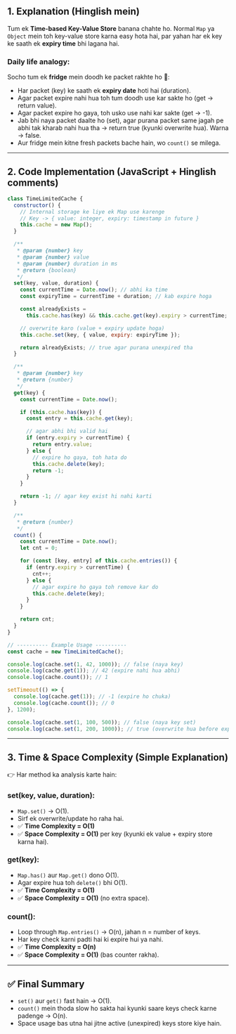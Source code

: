## **1. Explanation (Hinglish mein)**

Tum ek **Time-based Key-Value Store** banana chahte ho. Normal `Map` ya `Object` mein toh key-value store karna easy hota hai, par yahan har ek key ke saath ek **expiry time** bhi lagana hai.

### **Daily life analogy:**

Socho tum ek **fridge** mein doodh ke packet rakhte ho 🥛:

- Har packet (key) ke saath ek **expiry date** hoti hai (duration).
- Agar packet expire nahi hua toh tum doodh use kar sakte ho (get → return value).
- Agar packet expire ho gaya, toh usko use nahi kar sakte (get → -1).
- Jab bhi naya packet daalte ho (set), agar purana packet same jagah pe abhi tak kharab nahi hua tha → return true (kyunki overwrite hua). Warna → false.
- Aur fridge mein kitne fresh packets bache hain, wo `count()` se milega.

---

## **2. Code Implementation (JavaScript + Hinglish comments)**

```javascript
class TimeLimitedCache {
  constructor() {
    // Internal storage ke liye ek Map use karenge
    // Key -> { value: integer, expiry: timestamp in future }
    this.cache = new Map();
  }

  /**
   * @param {number} key
   * @param {number} value
   * @param {number} duration in ms
   * @return {boolean}
   */
  set(key, value, duration) {
    const currentTime = Date.now(); // abhi ka time
    const expiryTime = currentTime + duration; // kab expire hoga

    const alreadyExists =
      this.cache.has(key) && this.cache.get(key).expiry > currentTime;

    // overwrite karo (value + expiry update hoga)
    this.cache.set(key, { value, expiry: expiryTime });

    return alreadyExists; // true agar purana unexpired tha
  }

  /**
   * @param {number} key
   * @return {number}
   */
  get(key) {
    const currentTime = Date.now();

    if (this.cache.has(key)) {
      const entry = this.cache.get(key);

      // agar abhi bhi valid hai
      if (entry.expiry > currentTime) {
        return entry.value;
      } else {
        // expire ho gaya, toh hata do
        this.cache.delete(key);
        return -1;
      }
    }

    return -1; // agar key exist hi nahi karti
  }

  /**
   * @return {number}
   */
  count() {
    const currentTime = Date.now();
    let cnt = 0;

    for (const [key, entry] of this.cache.entries()) {
      if (entry.expiry > currentTime) {
        cnt++;
      } else {
        // agar expire ho gaya toh remove kar do
        this.cache.delete(key);
      }
    }

    return cnt;
  }
}

// ---------- Example Usage ----------
const cache = new TimeLimitedCache();

console.log(cache.set(1, 42, 1000)); // false (naya key)
console.log(cache.get(1)); // 42 (expire nahi hua abhi)
console.log(cache.count()); // 1

setTimeout(() => {
  console.log(cache.get(1)); // -1 (expire ho chuka)
  console.log(cache.count()); // 0
}, 1200);

console.log(cache.set(1, 100, 500)); // false (naya key set)
console.log(cache.set(1, 200, 1000)); // true (overwrite hua before expiry)
```

---

## **3. Time & Space Complexity (Simple Explanation)**

👉 Har method ka analysis karte hain:

### **set(key, value, duration):**

- `Map.set()` → O(1).
- Sirf ek overwrite/update ho raha hai.
- ✅ **Time Complexity = O(1)**
- ✅ **Space Complexity = O(1)** per key (kyunki ek value + expiry store karna hai).

### **get(key):**

- `Map.has()` aur `Map.get()` dono O(1).
- Agar expire hua toh `delete()` bhi O(1).
- ✅ **Time Complexity = O(1)**
- ✅ **Space Complexity = O(1)** (no extra space).

### **count():**

- Loop through `Map.entries()` → O(n), jahan n = number of keys.
- Har key check karni padti hai ki expire hui ya nahi.
- ✅ **Time Complexity = O(n)**
- ✅ **Space Complexity = O(1)** (bas counter rakha).

---

## ✅ Final Summary

- `set()` aur `get()` fast hain → O(1).
- `count()` mein thoda slow ho sakta hai kyunki saare keys check karne padenge → O(n).
- Space usage bas utna hai jitne active (unexpired) keys store kiye hain.
